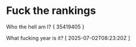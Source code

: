 # Fuck the rankings

Who the hell am I?
{ 35419405 }

What fucking year is it?
[ 2025-07-02T08:23:20Z ]
